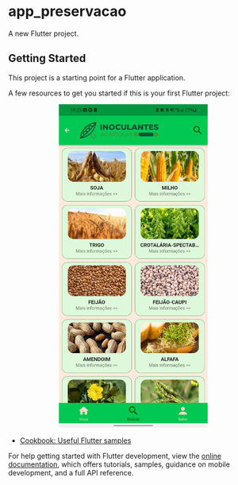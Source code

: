 # app_preservacao

A new Flutter project.

## Getting Started

This project is a starting point for a Flutter application.

A few resources to get you started if this is your first Flutter project:
<center>
<a href="https://youtu.be/FRONnF87BdE">
  <img src="https://github.com/Carlos-Eduardo-Guedes-01/insumos/blob/main/apresentacao/Screenshot_20230709-192326.jpg" alt="Clique aqui" width="300">
</a>
</center>


- [Cookbook: Useful Flutter samples](https://docs.flutter.dev/cookbook)

For help getting started with Flutter development, view the
[online documentation](https://docs.flutter.dev/), which offers tutorials,
samples, guidance on mobile development, and a full API reference.
